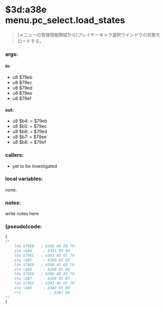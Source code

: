 ﻿
# $3d:a38e menu.pc_select.load_states
> (メニューの管理情報領域から)プレイヤーキャラ選択ウインドウの状態をロードする。

### args:

#### in:
+	u8 $79eb
+	u8 $79ec
+	u8 $79ed
+	u8 $79ee
+	u8 $79ef

#### out:
+	u8 $b4: = $79eb
+	u8 $b5: = $79ec
+	u8 $b6: = $79ed
+	u8 $b7: = $79ee
+	u8 $b8: = $79ef

### callers:
+	yet to be investigated

### local variables:
none.

### notes:
write notes here

### (pseudo)code:
```js
{
/*
    lda $79EB   ; A38E AD EB 79
    sta <$B4     ; A391 85 B4
    lda $79EC   ; A393 AD EC 79
    sta <$B5     ; A396 85 B5
    lda $79ED   ; A398 AD ED 79
    sta <$B6     ; A39B 85 B6
    lda $79EE   ; A39D AD EE 79
    sta <$B7     ; A3A0 85 B7
    lda $79EF   ; A3A2 AD EF 79
    sta <$B8     ; A3A5 85 B8
    rts             ; A3A7 60
*/
}
```

